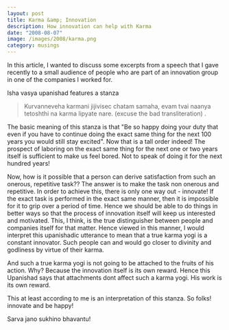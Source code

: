 ```yaml
---
layout: post
title: Karma &amp; Innovation
description: How innovation can help with Karma
date: "2008-08-07"
image: /images/2008/karma.png
category: musings
---
```


In this article, I wanted to discuss some excerpts from a speech that I gave recently to a small audience of people who are part of an innovation group in one of the companies I worked for.

Isha vasya upanishad features a stanza 
> Kurvanneveha karmani jijivisec chatam samaha, evam tvai naanya tetoshthi na karma lipyate nare. (excuse the bad transliteration) .

The basic meaning of this stanza is that "Be so happy doing your duty that even if you have to continue doing the exact same thing for the next 100 years you would still stay excited". Now that is a tall order indeed! The prospect of laboring on the exact same thing for the next one or two years itself is sufficient to make us feel bored. Not to speak of doing it for the next hundred years!

Now, how is it possible that a person can derive satisfaction from such an onerous, repetitive task?? The answer is to make the task non onerous and repetitive. In order to achieve this, there is only one way out - innovate! If the exact task is performed in the exact same manner, then it is impossible for it to grip over a period of time. Hence we should be able to do things in better ways so that the process of innovation itself will keep us interested and motivated. This, I think, is the true distinguisher between people and companies itself for that matter. Hence viewed in this manner, I would interpret this upanishadic utterance to mean that a true karma yogi is a constant innovator. Such people can and would go closer to divinity and godliness by virtue of their karma.

And such a true karma yogi is not going to be attached to the fruits of his action. Why? Because the innovation itself is its own reward. Hence this Upanishad says that attachments dont affect such a karma yogi. His work is its own reward.

This at least according to me is an interpretation of this stanza. So folks! innovate and be happy!

Sarva jano sukhino bhavantu!
